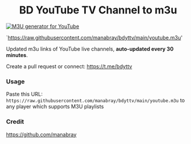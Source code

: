 <h1 align="center">BD YouTube TV Channel to m3u</h1>

[![M3U generator for YouTube](https://github.com/manabray/bdyttv/actions/workflows/m3u_Generator.yml/badge.svg)](https://github.com/manabray/bdyttv/actions/workflows/m3u_Generator.yml)

`https://raw.githubusercontent.com/manabray/bdyttv/main/youtube.m3u'

Updated m3u links of YouTube live channels, **auto-updated every 30 minutes**.


Create a pull request or connect: https://t.me/bdyttv

### Usage
Paste this URL: `https://raw.githubusercontent.com/manabray/bdyttv/main/youtube.m3u` to any player which supports M3U playlists



### Credit 

https://github.com/manabray
